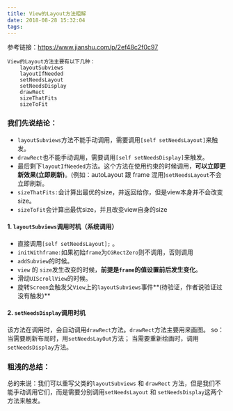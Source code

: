 ```yaml
---
title: View的Layout方法粗解
date: 2018-08-28 15:32:04
tags:
---
```


参考链接：https://www.jianshu.com/p/2ef48c2f0c97

    View的Layout方法主要有以下几种：
        layoutSubviews
        layoutIfNeeded
        setNeedsLayout
        setNeedsDisplay
        drawRect
        sizeThatFits
        sizeToFit
        
<!--More-->

### 我们先说结论：
* `layoutSubviews`方法不能手动调用，需要调用`[self setNeedsLayout]`来触发。
* `drawRect`也不能手动调用，需要调用`[self setNeedsDisplay]`来触发。
* 最后剩下`layoutIfNeeded`方法。这个方法在使用约束的时候调用，**可以立即更新效果(立即刷新)**。(例如：autoLayout 跟 frame 混用)`setNeedsLayout`不会立即刷新。
* `sizeThatFits:`会计算出最优的size，并返回给你，但是view本身并不会改变size。
* `sizeToFit`会计算出最优size，并且改变view自身的size

#### 1. `layoutSubviews`调用时机（系统调用）
* 直接调用`[self setNeedsLayout];` 。
* `initWithframe:`如果初始`frame`为`CGRectZero`则不调用，否则调用
* `addSubview`的时候。
* `view` 的 `size`发生改变的时候，**前提是`frame`的值设置前后发生变化**。
* 滑动`UIScrollView`的时候。
* 旋转`Screen`会触发父`View`上的`layoutSubviews`事件**(待验证，作者说验证过没有触发)**

#### 2. `setNeedsDisplay`调用时机
该方法在调用时，会自动调用`drawRect`方法。`drawRect`方法主要用来画图。
so：
当需要刷新布局时，用`setNeedsLayOut`方法；
当需要重新绘画时，调用`setNeedsDisplay`方法。


### 粗浅的总结：
总的来说：我们可以重写父类的`layoutSubviews` 和 `drawRect` 方法，但是我们不能手动调用它们，而是需要分别调用`setNeedsLayout` 和 `setNeedsDisplay`这两个方法来触发。


